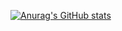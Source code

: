 [![Anurag's GitHub stats](https://github-readme-stats.vercel.app/api?username=huczk&count_private=true&show_icons=true&theme=onedark)](https://github.com/anuraghazra/github-readme-stats)
